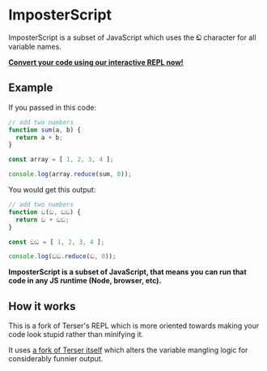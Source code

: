# ImposterScript

ImposterScript is a subset of JavaScript which uses the **ඞ** character for all variable names.

[**Convert your code using our interactive REPL now!**](https://imposterscript.dev/)

## Example

If you passed in this code:

```js
// add two numbers
function sum(a, b) {
  return a + b;
}

const array = [ 1, 2, 3, 4 ];

console.log(array.reduce(sum, 0));
```

You would get this output:

```js
// add two numbers
function ඞ(ඞ, ඞඞ) {
  return ඞ + ඞඞ;
}

const ඞඞ = [ 1, 2, 3, 4 ];

console.log(ඞඞ.reduce(ඞ, 0));
```

**ImposterScript is a subset of JavaScript, that means you can run that code in any JS runtime (Node, browser, etc).**

## How it works

This is a fork of Terser's REPL which is more oriented towards making your code look stupid rather than minifying it.

It uses [a fork of Terser itself](https://www.npmjs.com/package/@jonahsnider/amongus-terser) which alters the variable mangling logic for considerably funnier output.
